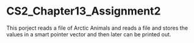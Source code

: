 # CS2_Chapter13_Assignment2

This porject reads a file of Arctic Animals and reads a file and stores the values in a smart pointer vector and then later can be printed out.
